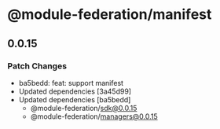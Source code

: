 # @module-federation/manifest

## 0.0.15

### Patch Changes

- ba5bedd: feat: support manifest
- Updated dependencies [3a45d99]
- Updated dependencies [ba5bedd]
  - @module-federation/sdk@0.0.15
  - @module-federation/managers@0.0.15
